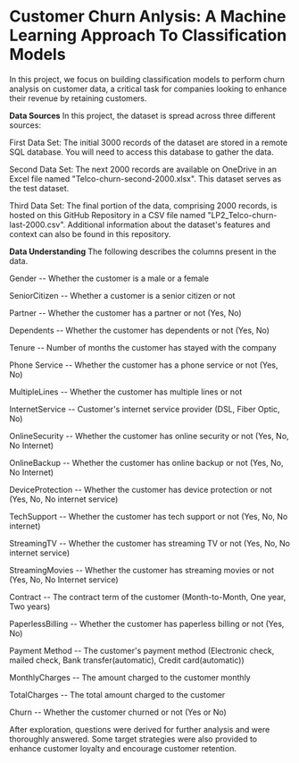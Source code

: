 # **Customer Churn Anlysis: A Machine Learning Approach To Classification Models**

 In this project, we focus on building classification models to perform churn analysis on customer data, a critical task for companies looking to enhance their revenue by retaining customers.

**Data Sources**
 In this project, the dataset is spread across three different sources:

First Data Set: The initial 3000 records of the dataset are stored in a remote SQL database. You will need to access this database to gather the data.

Second Data Set: The next 2000 records are available on OneDrive in an Excel file named "Telco-churn-second-2000.xlsx". This dataset serves as the test dataset.

Third Data Set: The final portion of the data, comprising 2000 records, is hosted on this GitHub Repository in a CSV file named "LP2_Telco-churn-last-2000.csv". Additional information about the dataset's features and context can also be found in this repository.

**Data Understanding**
The following describes the columns present in the data.

Gender -- Whether the customer is a male or a female

SeniorCitizen -- Whether a customer is a senior citizen or not

Partner -- Whether the customer has a partner or not (Yes, No)

Dependents -- Whether the customer has dependents or not (Yes, No)

Tenure -- Number of months the customer has stayed with the company

Phone Service -- Whether the customer has a phone service or not (Yes, No)

MultipleLines -- Whether the customer has multiple lines or not

InternetService -- Customer's internet service provider (DSL, Fiber Optic, No)

OnlineSecurity -- Whether the customer has online security or not (Yes, No, No Internet)

OnlineBackup -- Whether the customer has online backup or not (Yes, No, No Internet)

DeviceProtection -- Whether the customer has device protection or not (Yes, No, No internet service)

TechSupport -- Whether the customer has tech support or not (Yes, No, No internet)

StreamingTV -- Whether the customer has streaming TV or not (Yes, No, No internet service)

StreamingMovies -- Whether the customer has streaming movies or not (Yes, No, No Internet service)

Contract -- The contract term of the customer (Month-to-Month, One year, Two years)

PaperlessBilling -- Whether the customer has paperless billing or not (Yes, No)

Payment Method -- The customer's payment method (Electronic check, mailed check, Bank transfer(automatic), Credit card(automatic))

MonthlyCharges -- The amount charged to the customer monthly

TotalCharges -- The total amount charged to the customer

Churn -- Whether the customer churned or not (Yes or No)

After exploration, questions were derived for further analysis and were thoroughly answered. Some target strategies were also provided to enhance customer loyalty and encourage customer retention.